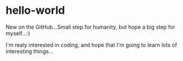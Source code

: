 # hello-world
New on the GitHub...Small step for humanity, but hope a big step for myself...:)

I'm realy interested in coding, and hope that I'm going to learn lots of interesting things...
